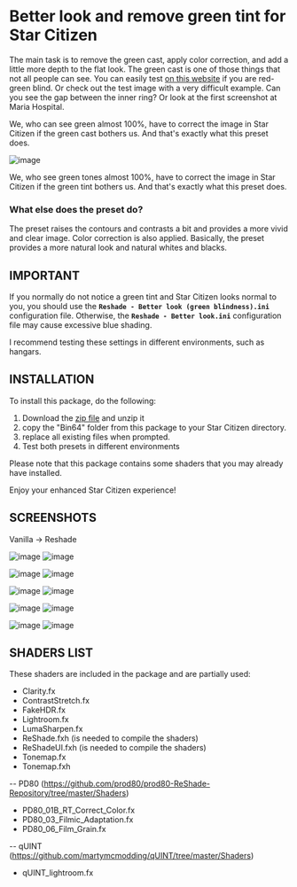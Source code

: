 # Better look and remove green tint for Star Citizen

The main task is to remove the green cast, apply color correction, and add a little more depth to the flat look. The green cast is one of those things that not all people can see. You can easily test [on this website](https://www.colorlitelens.com/color-blindness-test.html#Redgreen) if you are red-green blind. Or check out the test image with a very difficult example. Can you see the gap between the inner ring? Or look at the first screenshot at Maria Hospital.

We, who can see green almost 100%, have to correct the image in Star Citizen if the green cast bothers us. And that's exactly what this preset does.

![image](https://i.imgur.com/q4WpJLU.png)

We, who see green tones almost 100%, have to correct the image in Star Citizen if the green tint bothers us. And that's exactly what this preset does.  

### What else does the preset do?
The preset raises the contours and contrasts a bit and provides a more vivid and clear image. Color correction is also applied. Basically, the preset provides a more natural look and natural whites and blacks.



## IMPORTANT
If you normally do not notice a green tint and Star Citizen looks normal to you, you should use the **`Reshade - Better look (green blindness).ini`** configuration file. Otherwise, the **`Reshade - Better look.ini`** configuration file may cause excessive blue shading.

I recommend testing these settings in different environments, such as hangars.




## INSTALLATION
To install this package, do the following:

1. Download the [zip file](https://github.com/rjcncpt/StarCitizenBetterLookReshade/releases) and unzip it
3. copy the "Bin64" folder from this package to your Star Citizen directory.
4. replace all existing files when prompted.
5. Test both presets in different environments

Please note that this package contains some shaders that you may already have installed.

Enjoy your enhanced Star Citizen experience!



## SCREENSHOTS
Vanilla -> Reshade

![image](https://i.imgur.com/rcntFdI.png)
![image](https://i.imgur.com/ZkXsc5e.jpg)

![image](https://i.imgur.com/rWWkoT7.png)
![image](https://i.imgur.com/vdxQvoi.jpg)

![image](https://i.imgur.com/hXDgs55.jpg)
![image](https://i.imgur.com/K7RQun5.jpg)

![image](https://i.imgur.com/rkkHm0M.png)
![image](https://i.imgur.com/SRLi0nn.jpg)

![image](https://i.imgur.com/HI8Ktng.png)
![image](https://i.imgur.com/VyMfaEq.jpg)



## SHADERS LIST
These shaders are included in the package and are partially used:
- Clarity.fx
- ContrastStretch.fx
- FakeHDR.fx
- Lightroom.fx
- LumaSharpen.fx
- ReShade.fxh 	(is needed to compile the shaders)
- ReShadeUI.fxh (is needed to compile the shaders)
- Tonemap.fx
- Tonemap.fxh

-- PD80 (https://github.com/prod80/prod80-ReShade-Repository/tree/master/Shaders)
   - PD80_01B_RT_Correct_Color.fx
   - PD80_03_Filmic_Adaptation.fx
   - PD80_06_Film_Grain.fx

-- qUINT (https://github.com/martymcmodding/qUINT/tree/master/Shaders)
   - qUINT_lightroom.fx
